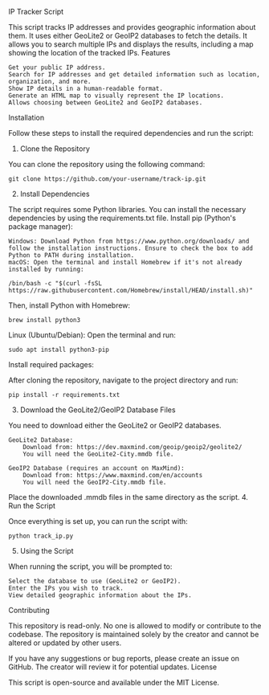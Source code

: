 IP Tracker Script

This script tracks IP addresses and provides geographic information about them. It uses either GeoLite2 or GeoIP2 databases to fetch the details. It allows you to search multiple IPs and displays the results, including a map showing the location of the tracked IPs.
Features

    Get your public IP address.
    Search for IP addresses and get detailed information such as location, organization, and more.
    Show IP details in a human-readable format.
    Generate an HTML map to visually represent the IP locations.
    Allows choosing between GeoLite2 and GeoIP2 databases.

Installation

Follow these steps to install the required dependencies and run the script:
1. Clone the Repository

You can clone the repository using the following command:

`git clone https://github.com/your-username/track-ip.git`

2. Install Dependencies

The script requires some Python libraries. You can install the necessary dependencies by using the requirements.txt file.
Install pip (Python's package manager):

    Windows: Download Python from https://www.python.org/downloads/ and follow the installation instructions. Ensure to check the box to add Python to PATH during installation.
    macOS: Open the terminal and install Homebrew if it's not already installed by running:

`/bin/bash -c "$(curl -fsSL https://raw.githubusercontent.com/Homebrew/install/HEAD/install.sh)"`

Then, install Python with Homebrew:

`brew install python3`

Linux (Ubuntu/Debian): Open the terminal and run:

    sudo apt install python3-pip

Install required packages:

After cloning the repository, navigate to the project directory and run:

`pip install -r requirements.txt`

3. Download the GeoLite2/GeoIP2 Database Files

You need to download either the GeoLite2 or GeoIP2 databases.

    GeoLite2 Database:
        Download from: https://dev.maxmind.com/geoip/geoip2/geolite2/
        You will need the GeoLite2-City.mmdb file.

    GeoIP2 Database (requires an account on MaxMind):
        Download from: https://www.maxmind.com/en/accounts
        You will need the GeoIP2-City.mmdb file.

Place the downloaded .mmdb files in the same directory as the script.
4. Run the Script

Once everything is set up, you can run the script with:

`python track_ip.py`

5. Using the Script

When running the script, you will be prompted to:

    Select the database to use (GeoLite2 or GeoIP2).
    Enter the IPs you wish to track.
    View detailed geographic information about the IPs.

Contributing

This repository is read-only. No one is allowed to modify or contribute to the codebase. The repository is maintained solely by the creator and cannot be altered or updated by other users.

If you have any suggestions or bug reports, please create an issue on GitHub. The creator will review it for potential updates.
License

This script is open-source and available under the MIT License.
